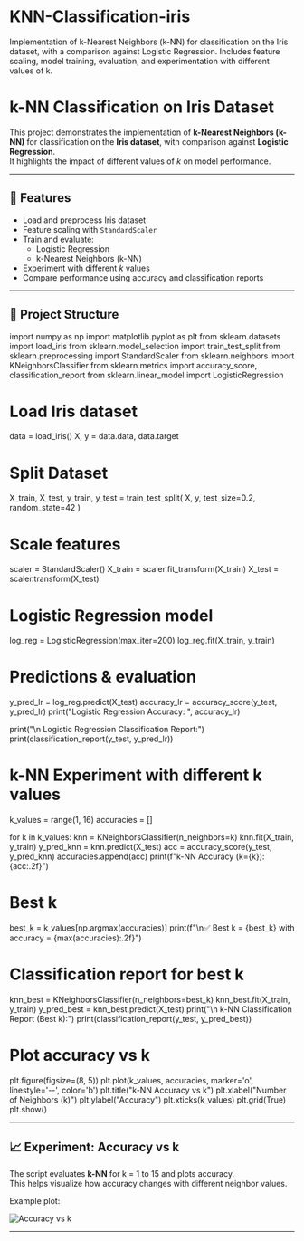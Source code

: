 # KNN-Classification-iris
Implementation of k-Nearest Neighbors (k-NN) for classification on the Iris dataset, with a comparison against Logistic Regression. Includes feature scaling, model training, evaluation, and experimentation with different values of k.


# k-NN Classification on Iris Dataset

This project demonstrates the implementation of **k-Nearest Neighbors (k-NN)** for classification on the **Iris dataset**, with comparison against **Logistic Regression**.  
It highlights the impact of different values of *k* on model performance.

---

## 📌 Features
- Load and preprocess Iris dataset
- Feature scaling with `StandardScaler`
- Train and evaluate:
  - Logistic Regression
  - k-Nearest Neighbors (k-NN)
- Experiment with different *k* values
- Compare performance using accuracy and classification reports

---

## 📂 Project Structure

import numpy as np
import matplotlib.pyplot as plt
from sklearn.datasets import load_iris
from sklearn.model_selection import train_test_split
from sklearn.preprocessing import StandardScaler
from sklearn.neighbors import KNeighborsClassifier
from sklearn.metrics import accuracy_score, classification_report
from sklearn.linear_model import LogisticRegression

# Load Iris dataset
data = load_iris()
X, y = data.data, data.target

# Split Dataset
X_train, X_test, y_train, y_test = train_test_split(
    X, y, test_size=0.2, random_state=42
)

# Scale features
scaler = StandardScaler()
X_train = scaler.fit_transform(X_train)
X_test = scaler.transform(X_test)

# Logistic Regression model
log_reg = LogisticRegression(max_iter=200)
log_reg.fit(X_train, y_train)

# Predictions & evaluation
y_pred_lr = log_reg.predict(X_test)
accuracy_lr = accuracy_score(y_test, y_pred_lr)
print("Logistic Regression Accuracy: ", accuracy_lr)

print("\n Logistic Regression Classification Report:")
print(classification_report(y_test, y_pred_lr))

# k-NN Experiment with different k values
k_values = range(1, 16)
accuracies = []

for k in k_values:
    knn = KNeighborsClassifier(n_neighbors=k)
    knn.fit(X_train, y_train)
    y_pred_knn = knn.predict(X_test)
    acc = accuracy_score(y_test, y_pred_knn)
    accuracies.append(acc)
    print(f"k-NN Accuracy (k={k}): {acc:.2f}")

# Best k
best_k = k_values[np.argmax(accuracies)]
print(f"\n✅ Best k = {best_k} with accuracy = {max(accuracies):.2f}")

# Classification report for best k
knn_best = KNeighborsClassifier(n_neighbors=best_k)
knn_best.fit(X_train, y_train)
y_pred_best = knn_best.predict(X_test)
print("\n k-NN Classification Report (Best k):")
print(classification_report(y_test, y_pred_best))

# Plot accuracy vs k
plt.figure(figsize=(8, 5))
plt.plot(k_values, accuracies, marker='o', linestyle='--', color='b')
plt.title("k-NN Accuracy vs k")
plt.xlabel("Number of Neighbors (k)")
plt.ylabel("Accuracy")
plt.xticks(k_values)
plt.grid(True)
plt.show()




---

## 📈 Experiment: Accuracy vs k
The script evaluates **k-NN** for k = 1 to 15 and plots accuracy.  
This helps visualize how accuracy changes with different neighbor values.

Example plot:

![Accuracy vs k](https://scikit-learn.org/stable/_images/sphx_glr_plot_knn_classification_001.png)

---


